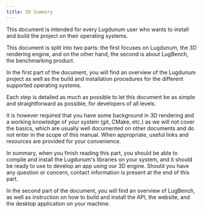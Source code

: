 ```yaml
---
title: ID Summary
---
```


This document is intended for every Lugdunum user who wants to install and build the project on their operating systems.

This document is split into two parts: the first focuses on Lugdunum, the 3D rendering engine, and on the other hand, the second is about LugBench, the benchmarking product.

In the first part of the document, you will find an overview of the Lugdunum project as well as the build and installation procedures for the different supported operating systems.

Each step is detailed as much as possible to let this document be as simple and straightforward as possible, for developers of all levels.

It is however required that you have some background in 3D rendering and a working knowledge of your system (git, CMake, etc.) as we will not cover the basics, which are usually well documented on other documents and do not enter in the scope of this manual. When appropriate, useful links and resources are provided for your convenience.

In summary, when you finish reading this part, you should be able to compile and install the Lugdunum's libraries on your system, and it should be ready to use to develop an app using our 3D engine.
Should you have any question or concern, contact information is present at the end of this part.

In the second part of the document, you will find an overview of LugBench, as well as instruction on how to build and install the API, the website, and the desktop application on your machine.